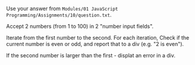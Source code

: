 <p>Use your answer from <code>Modules/01 JavaScript Programming/Assignments/10/question.txt</code>.</p>
<p>Accept 2 numbers (from 1 to 100) in 2 "number input fields".</p>
<p>
Iterate from the first number to the second. For each iteration, Check if the current number is even or odd, and report that to a div (e.g. "2 is even").
</p>
<p>If the second number is larger than the first - displat an error in a div.</p>